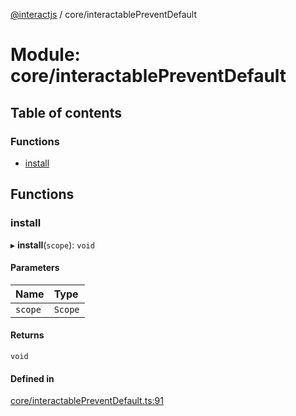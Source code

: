 [@interactjs](../README.md) / core/interactablePreventDefault

# Module: core/interactablePreventDefault

## Table of contents

### Functions

- [install](core_interactablePreventDefault.md#install)

## Functions

### install

▸ **install**(`scope`): `void`

#### Parameters

| Name | Type |
| :------ | :------ |
| `scope` | `Scope` |

#### Returns

`void`

#### Defined in

[core/interactablePreventDefault.ts:91](https://github.com/ehtick/interact.js/blob/d3d4746/packages/@interactjs/core/interactablePreventDefault.ts#L91)
